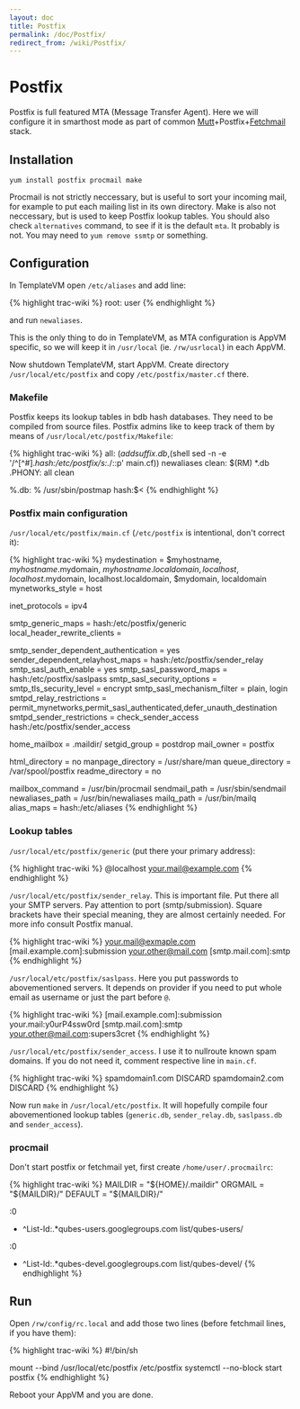 ```yaml
---
layout: doc
title: Postfix
permalink: /doc/Postfix/
redirect_from: /wiki/Postfix/
---
```


Postfix
=======

Postfix is full featured MTA (Message Transfer Agent). Here we will configure it in smarthost mode as part of common [Mutt](/doc/Mutt)+Postfix+[Fetchmail](/doc/Fetchmail) stack.

Installation
------------

`yum install postfix procmail make`

Procmail is not strictly neccessary, but is useful to sort your incoming mail, for example to put each mailing list in its own directory. Make is also not neccessary, but is used to keep Postfix lookup tables. You should also check `alternatives` command, to see if it is the default `mta`. It probably is not. You may need to `yum remove ssmtp` or something.

Configuration
-------------

In TemplateVM open `/etc/aliases` and add line:

{% highlight trac-wiki %}
root: user
{% endhighlight %}

and run `newaliases`.

This is the only thing to do in TemplateVM, as MTA configuration is AppVM specific, so we will keep it in `/usr/local` (ie. `/rw/usrlocal`) in each AppVM.

Now shutdown TemplateVM, start AppVM. Create directory `/usr/local/etc/postfix` and copy `/etc/postfix/master.cf` there.

### Makefile

Postfix keeps its lookup tables in bdb hash databases. They need to be compiled from source files. Postfix admins like to keep track of them by means of `/usr/local/etc/postfix/Makefile`:

{% highlight trac-wiki %}
all: $(addsuffix .db,$(shell sed -n -e '/^[^#].*hash:\/etc\/postfix/s:.*/::p' main.cf))
    newaliases
clean:
    $(RM) *.db
.PHONY: all clean

%.db: %
    /usr/sbin/postmap hash:$<
{% endhighlight %}

### Postfix main configuration

`/usr/local/etc/postfix/main.cf` (`/etc/postfix` is intentional, don't correct it):

{% highlight trac-wiki %}
mydestination = $myhostname, $myhostname.$mydomain, $myhostname.localdomain, localhost, localhost.$mydomain, localhost.localdomain, $mydomain, localdomain
mynetworks_style = host

inet_protocols = ipv4

smtp_generic_maps = hash:/etc/postfix/generic
local_header_rewrite_clients =

smtp_sender_dependent_authentication = yes
sender_dependent_relayhost_maps = hash:/etc/postfix/sender_relay
smtp_sasl_auth_enable = yes
smtp_sasl_password_maps = hash:/etc/postfix/saslpass
smtp_sasl_security_options =
smtp_tls_security_level = encrypt
smtp_sasl_mechanism_filter = plain, login
smtpd_relay_restrictions = permit_mynetworks,permit_sasl_authenticated,defer_unauth_destination
smtpd_sender_restrictions = check_sender_access hash:/etc/postfix/sender_access

home_mailbox = .maildir/
setgid_group = postdrop
mail_owner = postfix

html_directory = no
manpage_directory = /usr/share/man
queue_directory = /var/spool/postfix
readme_directory = no

mailbox_command = /usr/bin/procmail
sendmail_path = /usr/sbin/sendmail
newaliases_path = /usr/bin/newaliases
mailq_path = /usr/bin/mailq
alias_maps = hash:/etc/aliases
{% endhighlight %}

### Lookup tables

`/usr/local/etc/postfix/generic` (put there your primary address):

{% highlight trac-wiki %}
@localhost your.mail@example.com
{% endhighlight %}

`/usr/local/etc/postfix/sender_relay`. This is important file. Put there all your SMTP servers. Pay attention to port (smtp/submission). Square brackets have their special meaning, they are almost certainly needed. For more info consult Postfix manual.

{% highlight trac-wiki %}
your.mail@exmaple.com         [mail.example.com]:submission
your.other@mail.com         [smtp.mail.com]:smtp
{% endhighlight %}

`/usr/local/etc/postfix/saslpass`. Here you put passwords to abovementioned servers. It depends on provider if you need to put whole email as username or just the part before `@`.

{% highlight trac-wiki %}
[mail.example.com]:submission     your.mail:y0urP4ssw0rd
[smtp.mail.com]:smtp            your.other@mail.com:supers3cret
{% endhighlight %}

`/usr/local/etc/postfix/sender_access`. I use it to nullroute known spam domains. If you do not need it, comment respective line in `main.cf`.

{% highlight trac-wiki %}
spamdomain1.com       DISCARD
spamdomain2.com     DISCARD
{% endhighlight %}

Now run `make` in `/usr/local/etc/postfix`. It will hopefully compile four abovementioned lookup tables (`generic.db`, `sender_relay.db`, `saslpass.db` and `sender_access`).

### procmail

Don't start postfix or fetchmail yet, first create `/home/user/.procmailrc`:

{% highlight trac-wiki %}
MAILDIR = "${HOME}/.maildir"
ORGMAIL = "${MAILDIR}/"
DEFAULT = "${MAILDIR}/"

:0
* ^List-Id:.*qubes-users\.googlegroups\.com
list/qubes-users/

:0
* ^List-Id:.*qubes-devel\.googlegroups\.com
list/qubes-devel/
{% endhighlight %}

Run
---

Open `/rw/config/rc.local` and add those two lines (before fetchmail lines, if you have them):

{% highlight trac-wiki %}
#!/bin/sh

mount --bind /usr/local/etc/postfix /etc/postfix
systemctl --no-block start postfix
{% endhighlight %}

Reboot your AppVM and you are done.

